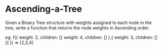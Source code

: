 # Ascending-a-Tree
Given a Binary Tree structure with weights assigned to each node in the tree, write a function that returns the node weights in Ascending order.

eg: f({
    weight: 2,
    children: [{
          weight: 4,
          children: []
    },{
          weight: 3,
          children: []
    }]
}) => [2,3,4]
